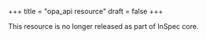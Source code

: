 +++
title = "opa_api resource"
draft = false
+++

This resource is no longer released as part of InSpec core.
